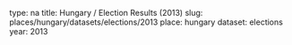 type: na
title: Hungary / Election Results (2013)
slug: places/hungary/datasets/elections/2013
place: hungary
dataset: elections
year: 2013
